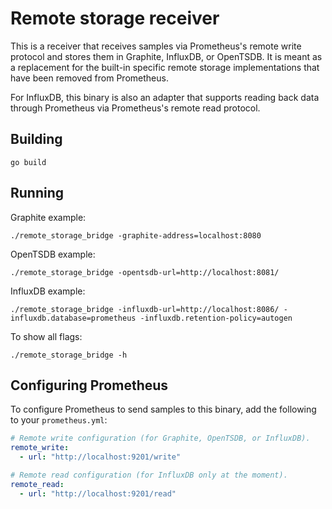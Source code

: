 # Remote storage receiver

This is a receiver that receives samples via Prometheus's remote write
protocol and stores them in Graphite, InfluxDB, or OpenTSDB. It is meant
as a replacement for the built-in specific remote storage implementations
that have been removed from Prometheus.

For InfluxDB, this binary is also an adapter that supports reading back data
through Prometheus via Prometheus's remote read protocol.

## Building

```
go build
```

## Running

Graphite example:

```
./remote_storage_bridge -graphite-address=localhost:8080
```

OpenTSDB example:

```
./remote_storage_bridge -opentsdb-url=http://localhost:8081/
```

InfluxDB example:

```
./remote_storage_bridge -influxdb-url=http://localhost:8086/ -influxdb.database=prometheus -influxdb.retention-policy=autogen
```

To show all flags:

```
./remote_storage_bridge -h
```

## Configuring Prometheus

To configure Prometheus to send samples to this binary, add the following to your `prometheus.yml`:

```yaml
# Remote write configuration (for Graphite, OpenTSDB, or InfluxDB).
remote_write:
  - url: "http://localhost:9201/write"

# Remote read configuration (for InfluxDB only at the moment).
remote_read:
  - url: "http://localhost:9201/read"
```
